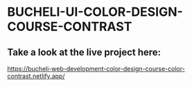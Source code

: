# BUCHELI-UI-COLOR-DESIGN-COURSE-CONTRAST

## Take a look at the live project here:
https://bucheli-web-development-color-design-course-color-contrast.netlify.app/
